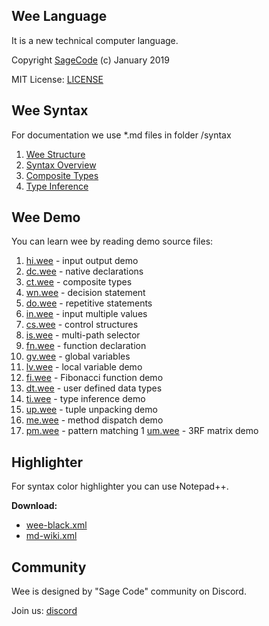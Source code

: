 ## Wee Language

It is a new technical computer language.

Copyright [SageCode](https://sagecode.net) (c) January 2019 

MIT License: [LICENSE](LICENSE)

## Wee Syntax

For documentation we use *.md files in folder /syntax

1. [Wee Structure](syntax/structure.md)
1. [Syntax Overview](syntax/syntax.md)
1. [Composite Types](syntax/composite.md)
1. [Type Inference](syntax/inference.md)

## Wee Demo

You can learn wee by reading demo source files:

1. [hi.wee](demo/hi.wee) - input output demo
1. [dc.wee](demo/dc.wee) - native declarations
1. [ct.wee](demo/ct.wee) - composite types
1. [wn.wee](demo/dc.wee) - decision statement
1. [do.wee](demo/do.wee) - repetitive statements
1. [in.wee](demo/in.wee) - input multiple values
1. [cs.wee](demo/cs.wee) - control structures
1. [is.wee](demo/is.wee) - multi-path selector
1. [fn.wee](demo/fn.wee) - function declaration
1. [gv.wee](demo/gv.wee) - global variables
1. [lv.wee](demo/lv.wee) - local variable demo
1. [fi.wee](demo/fi.wee) - Fibonacci function demo 
1. [dt.wee](demo/dt.wee) - user defined data types
1. [ti.wee](demo/ti.wee) - type inference demo
1. [up.wee](demo/up.wee) - tuple unpacking demo
1. [me.wee](demo/me.wee) - method dispatch demo
1. [pm.wee](demo/pm.wee) - pattern matching
1  [um.wee](demo/um.wee) - 3RF matrix demo

## Highlighter

For syntax color highlighter you can use Notepad++.

**Download:**
 
* [wee-black.xml](color/wee-black.xml)
* [md-wiki.xml](color/md-wiki.xml)

## Community

Wee is designed by "Sage Code" community on Discord.

Join us: [discord](https://discord.gg/sNrcHur)
